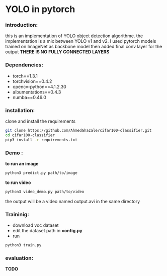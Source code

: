 # YOLO in pytorch

### introduction:
this is an implementation of YOLO object detection algorithme.
the implementation is a mix between YOLO v1 and v2.
I used pytorch models trained on ImageNet as backbone model then added final conv layer for the output  **THERE IS NO FULLY CONNECTED LAYERS**   
### Dependencies:
* torch==1.3.1
* torchvision==0.4.2
* opencv-python==4.1.2.30
* albumentations==0.4.3
* numba==0.46.0
### installation:
clone and install the requirements
```bash
git clone https://github.com/AhmedGhazale/cifar100-classifier.git
cd cifar100-classifier
pip3 install -r requirements.txt
```
### Demo :
**to run an image**
```bash
python3 predict.py path/to/image
```
**to run video**
```bash
python3 video_demo.py path/to/video
```
the output will be a video named output.avi in the same directory

### Traininig:
* download voc dataset
* edit the dataset path in **config.py** 
* run 
```bash
python3 train.py
```
### evaluation:
**TODO**



